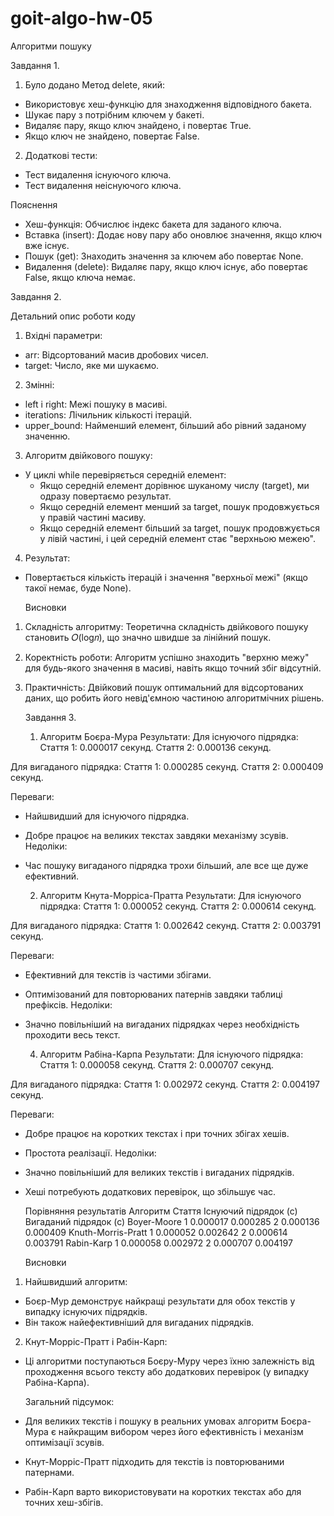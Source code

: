 # goit-algo-hw-05
Алгоритми пошуку

Завдання 1.

1. Було додано Метод delete, який:

 - Використовує хеш-функцію для знаходження відповідного бакета.
 - Шукає пару з потрібним ключем у бакеті.
 - Видаляє пару, якщо ключ знайдено, і повертає True.
 - Якщо ключ не знайдено, повертає False.

2. Додаткові тести:

 - Тест видалення існуючого ключа.
 - Тест видалення неіснуючого ключа.

Пояснення

 - Хеш-функція: Обчислює індекс бакета для заданого ключа.
 - Вставка (insert): Додає нову пару або оновлює значення, якщо ключ вже існує.
 - Пошук (get): Знаходить значення за ключем або повертає None.
 - Видалення (delete): Видаляє пару, якщо ключ існує, або повертає False, якщо ключа немає.

Завдання 2.

Детальний опис роботи коду
1. Вхідні параметри:

 - arr: Відсортований масив дробових чисел.
 - target: Число, яке ми шукаємо.
2. Змінні:

 - left і right: Межі пошуку в масиві.
 - iterations: Лічильник кількості ітерацій.
 - upper_bound: Найменший елемент, більший або рівний заданому значенню.
3. Алгоритм двійкового пошуку:

 - У циклі while перевіряється середній елемент:
    - Якщо середній елемент дорівнює шуканому числу (target), ми одразу повертаємо результат.
    - Якщо середній елемент менший за target, пошук продовжується у правій частині масиву.
    - Якщо середній елемент більший за target, пошук продовжується у лівій частині, і цей середній елемент стає "верхньою межею".
4. Результат:

 - Повертається кількість ітерацій і значення "верхньої межі" (якщо такої немає, буде None).

   Висновки
1. Складність алгоритму: Теоретична складність двійкового пошуку становить 𝑂(log𝑛), що значно швидше за лінійний пошук.
2. Коректність роботи: Алгоритм успішно знаходить "верхню межу" для будь-якого значення в масиві, навіть якщо точний збіг відсутній.
3. Практичність: Двійковий пошук оптимальний для відсортованих даних, що робить його невід'ємною частиною алгоритмічних рішень.

   Завдання 3.

    1. Алгоритм Боєра-Мура
Результати:
  Для існуючого підрядка:
Стаття 1: 0.000017 секунд.
Стаття 2: 0.000136 секунд.

  Для вигаданого підрядка:
Стаття 1: 0.000285 секунд.
Стаття 2: 0.000409 секунд.
    
Переваги:
 - Найшвидший для існуючого підрядка.
 - Добре працює на великих текстах завдяки механізму зсувів.
Недоліки:
 - Час пошуку вигаданого підрядка трохи більший, але все ще дуже ефективний.

    2. Алгоритм Кнута-Морріса-Пратта
Результати:
  Для існуючого підрядка:
Стаття 1: 0.000052 секунд.
Стаття 2: 0.000614 секунд.

  Для вигаданого підрядка:
Стаття 1: 0.002642 секунд.
Стаття 2: 0.003791 секунд.

 Переваги:
 - Ефективний для текстів із частими збігами.
 - Оптимізований для повторюваних патернів завдяки таблиці префіксів.
Недоліки:
 - Значно повільніший на вигаданих підрядках через необхідність проходити весь текст.

    4. Алгоритм Рабіна-Карпа
Результати:
  Для існуючого підрядка:
Стаття 1: 0.000058 секунд.
Стаття 2: 0.000707 секунд.

  Для вигаданого підрядка:
Стаття 1: 0.002972 секунд.
Стаття 2: 0.004197 секунд.

  Переваги:
 - Добре працює на коротких текстах і при точних збігах хешів.
 - Простота реалізації.
Недоліки:
 - Значно повільніший для великих текстів і вигаданих підрядків.
 - Хеші потребують додаткових перевірок, що збільшує час.

   Порівняння результатів
Алгоритм	            Стаття	        Існуючий підрядок (с)	        Вигаданий підрядок (с)
Boyer-Moore	            1	                 0.000017	                      0.000285
                        2	                 0.000136	                      0.000409
Knuth-Morris-Pratt	    1	                 0.000052	                      0.002642
                        2	                 0.000614	                      0.003791
Rabin-Karp	            1	                 0.000058	                      0.002972
                        2	                 0.000707	                      0.004197

   Висновки
   
1. Найшвидший алгоритм:

 - Боєр-Мур демонструє найкращі результати для обох текстів у випадку існуючих підрядків.
 - Він також найефективніший для вигаданих підрядків.

2. Кнут-Морріс-Пратт і Рабін-Карп:

 - Ці алгоритми поступаються Боєру-Муру через їхню залежність від проходження всього тексту або додаткових перевірок (у випадку Рабіна-Карпа).

    Загальний підсумок:

 - Для великих текстів і пошуку в реальних умовах алгоритм Боєра-Мура є найкращим вибором через його ефективність і механізм оптимізації зсувів.
 - Кнут-Морріс-Пратт підходить для текстів із повторюваними патернами.
 - Рабін-Карп варто використовувати на коротких текстах або для точних хеш-збігів.
   
